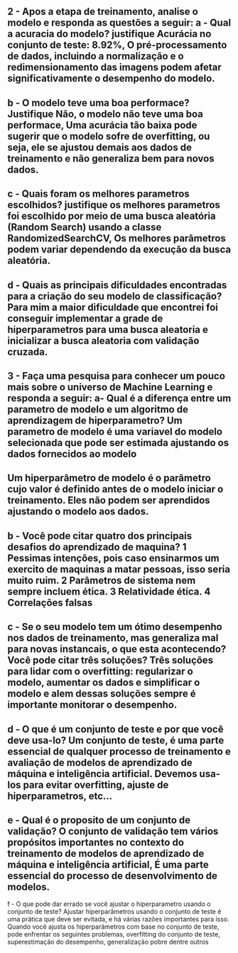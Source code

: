 2 - Apos a etapa de treinamento, analise o modelo e responda as questões a seguir:
a - Qual a acuracia do modelo? justifique
Acurácia no conjunto de teste: 8.92%, O pré-processamento de dados, 
incluindo a normalização e o redimensionamento das imagens podem afetar 
significativamente o desempenho do modelo.
--------------------------------------------------------------------------------------------
b - O modelo teve uma boa performace? Justifique
Não, o modelo não teve uma boa performace, Uma acurácia tão baixa pode sugerir que o modelo sofre de overfitting,
ou seja, ele se ajustou demais aos dados de treinamento e não generaliza bem para novos dados.
-------------------------------------------------------------------------------------------
c - Quais foram os melhores parametros escolhidos? justifique
os melhores parametros foi escolhido por meio de uma busca aleatória
(Random Search) usando a classe RandomizedSearchCV, Os melhores parâmetros podem variar
dependendo da execução da busca aleatória.
------------------------------------------------------------------------------------------
d - Quais as principais dificuldades encontradas para a criação do seu modelo de classificação?
Para mim a maior dificuldade que encontrei foi conseguir implementar a grade de hiperparametros
para uma busca aleatoria e inicializar a busca aleatoria com validação cruzada.
-----------------------------------------------------------------------------------------
3 - Faça uma pesquisa para conhecer um pouco mais sobre o universo de Machine Learning e responda a seguir:
a- Qual é a diferença entre um parametro de modelo e um algoritmo de aprendizagem de hiperparametro?
Um parametro de modelo é uma variavel do modelo selecionada que pode ser estimada ajustando os dados fornecidos ao modelo
-------------------------------------------------------------------------------------------
Um hiperparâmetro de modelo é o parâmetro cujo valor é definido antes de o modelo iniciar o treinamento.
Eles não podem ser aprendidos ajustando o modelo aos dados.
------------------------------------------------------------------------------------------
b - Você pode citar quatro dos principais desafios do aprendizado de maquina?
1 Pessimas intenções, pois caso ensinarmos um exercito de maquinas a matar pessoas, isso seria muito ruim.
2 Parâmetros de sistema nem sempre incluem ética.
3 Relatividade ética.
4 Correlações falsas
--------------------------------------------------------------------------------------------
c - Se o seu modelo tem um ótimo desempenho nos dados de treinamento, mas generaliza mal para novas instancais, o que esta acontecendo?
Você pode citar três soluções?
 Três soluções para lidar com o overfitting: regularizar o modelo, aumentar os dados  e simplificar o modelo
 e alem dessas soluções sempre é importante monitorar o desempenho.
--------------------------------------------------------------------------------------------

d - O que é um conjunto de teste e por que você deve usa-lo?
Um conjunto de teste, é uma parte essencial de qualquer processo de treinamento e avaliação de modelos de aprendizado de máquina e inteligência artificial. 
Devemos usa-los para evitar overfitting, ajuste de hiperparametros, etc...
---------------------------------------------------------------------------------------------
e - Qual é o proposito de um conjunto de validação?
O conjunto de validação tem vários propósitos importantes no contexto do treinamento de modelos de aprendizado de máquina e inteligência artificial,
É uma parte essencial do processo de desenvolvimento de modelos.
---------------------------------------------------------------------------------------------
f - O que pode dar errado se você ajustar o hiperparametro usando o conjunto de teste?
Ajustar hiperparâmetros usando o conjunto de teste é uma prática que deve ser evitada,
e há várias razões importantes para isso. 
Quando você ajusta os hiperparâmetros com base no conjunto de teste, pode enfrentar os seguintes problemas,
overfitting do conjunto de teste, superestimação do desempenho, generalização pobre dentre outros
